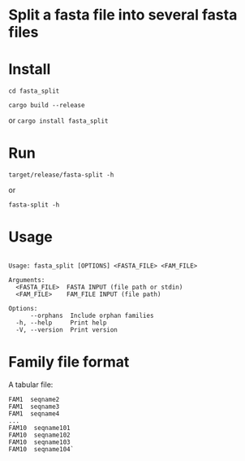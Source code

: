 # Split a fasta file into several fasta files


# Install

`cd fasta_split`

`cargo build --release` 


or
`cargo install fasta_split`


# Run

`target/release/fasta-split -h`

or

`fasta-split -h `


# Usage

```

Usage: fasta_split [OPTIONS] <FASTA_FILE> <FAM_FILE>

Arguments:
  <FASTA_FILE>  FASTA INPUT (file path or stdin)
  <FAM_FILE>    FAM_FILE INPUT (file path)

Options:
      --orphans  Include orphan families
  -h, --help     Print help
  -V, --version  Print version
```


# Family file format

A tabular file:

```FAM1  seqname1
FAM1  seqname2
FAM1  seqname3
FAM1  seqname4
...
FAM10  seqname101
FAM10  seqname102
FAM10  seqname103
FAM10  seqname104`
```
